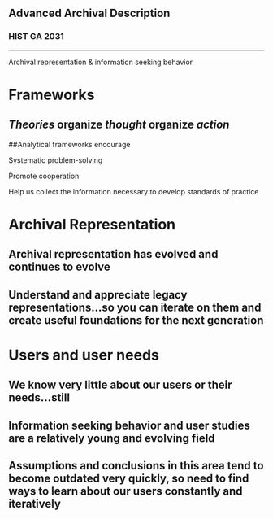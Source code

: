 ## Advanced Archival Description

### HIST GA 2031

* * *

Archival representation &amp; information seeking behavior


# Frameworks


## _Theories_ organize _thought_ organize _action_


##Analytical frameworks encourage

Systematic problem-solving

Promote cooperation

Help us collect the information necessary to develop standards of practice


# Archival Representation


## Archival representation has evolved and continues to evolve


## Understand and appreciate legacy representations...so you can iterate on them and create useful foundations for the next generation


# Users and user needs


## We know very little about our users or their needs...still


## Information seeking behavior and user studies are a relatively young and evolving field


## Assumptions and conclusions in this area tend to become outdated very quickly, so need to find ways to learn about our users constantly and iteratively

